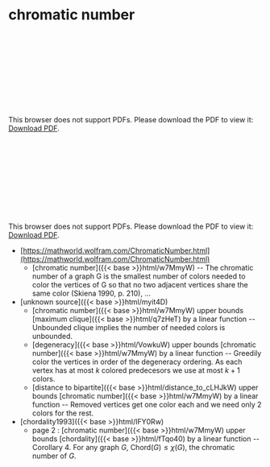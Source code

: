 # chromatic number




<object data="../local_w7MmyW.pdf" type="application/pdf" width="100%" height="480px"><embed src="../local_w7MmyW.pdf"><p>This browser does not support PDFs. Please download the PDF to view it: <a href="../local_w7MmyW.pdf">Download PDF</a>.</p></embed></object>


<object data="../inclusions_w7MmyW.pdf" type="application/pdf" width="100%" height="480px"><embed src="../inclusions_w7MmyW.pdf"><p>This browser does not support PDFs. Please download the PDF to view it: <a href="../inclusions_w7MmyW.pdf">Download PDF</a>.</p></embed></object>

*  [https://mathworld.wolfram.com/ChromaticNumber.html](https://mathworld.wolfram.com/ChromaticNumber.html)
    * [chromatic number]({{< base >}}html/w7MmyW) -- The chromatic number of a graph G is the smallest number of colors needed to color the vertices of G so that no two adjacent vertices share the same color (Skiena 1990, p. 210), ...
*  [unknown source]({{< base >}}html/myit4D)
    * [chromatic number]({{< base >}}html/w7MmyW) upper bounds [maximum clique]({{< base >}}html/q7zHeT) by a linear function -- Unbounded clique implies the number of needed colors is unbounded.
    * [degeneracy]({{< base >}}html/VowkuW) upper bounds [chromatic number]({{< base >}}html/w7MmyW) by a linear function -- Greedily color the vertices in order of the degeneracy ordering. As each vertex has at most $k$ colored predecesors we use at most $k+1$ colors.
    * [distance to bipartite]({{< base >}}html/distance_to_cLHJkW) upper bounds [chromatic number]({{< base >}}html/w7MmyW) by a linear function -- Removed vertices get one color each and we need only $2$ colors for the rest.
*  [chordality1993]({{< base >}}html/IFY0Rw)
    * page 2 : [chromatic number]({{< base >}}html/w7MmyW) upper bounds [chordality]({{< base >}}html/fTqo40) by a linear function -- Corollary 4. For any graph $G$, $\mathrm{Chord}(G) \le \chi(G)$, the chromatic number of $G$.